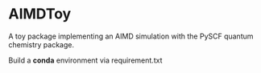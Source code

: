 # AIMDToy
A toy package implementing an AIMD simulation with the PySCF quantum chemistry package.

Build a **conda** environment via requirement.txt
